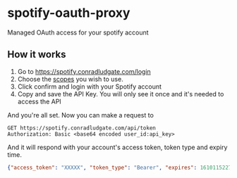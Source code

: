 # spotify-oauth-proxy

Managed OAuth access for your spotify account

## How it works

1)  Go to https://spotify.conradludgate.com/login
2)  Choose the [scopes](https://developer.spotify.com/documentation/general/guides/scopes/) you wish to use.
3)  Click confirm and login with your Spotify account
4)  Copy and save the API Key. You will only see it once and it's needed to access the API

And you're all set. Now you can make a request to

```
GET https://spotify.conradludgate.com/api/token
Authorization: Basic <base64 encoded user_id:api_key>
```

And it will respond with your account's access token, token type and expiry time.

```json
{"access_token": "XXXXX", "token_type": "Bearer", "expires": 1610115227}
```
